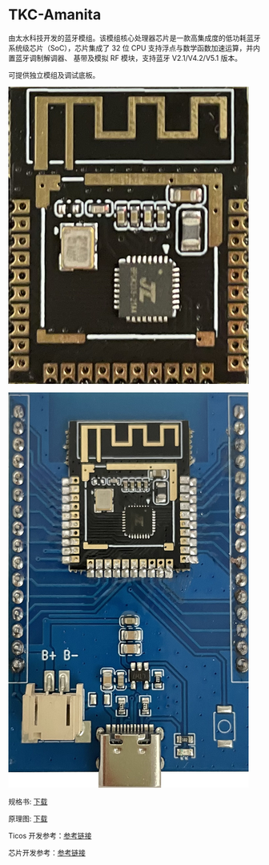 # TKC-Amanita

由太水科技开发的蓝牙模组。该模组核心处理器芯片是一款高集成度的低功耗蓝牙系统级芯片（SoC），芯片集成了 32 位 CPU 支持浮点与数学函数加速运算，并内置蓝牙调制解调器、 基带及模拟 RF 模块，支持蓝牙 V2.1/V4.2/V5.1 版本。

可提供独立模组及调试底板。

![模组](./Module.png)

![调试底板](./BaseBoard.png)

规格书: [下载](./TKC-Amanita_Spec.pdf)

原理图: [下载](./TKC-Amanita-1.0_SCH.pdf)

Ticos 开发参考：[参考链接](https://docs.ticos.cn)

芯片开发参考：[参考链接](https://github.com/Jieli-Tech/fw-AC63_BT_SDK)